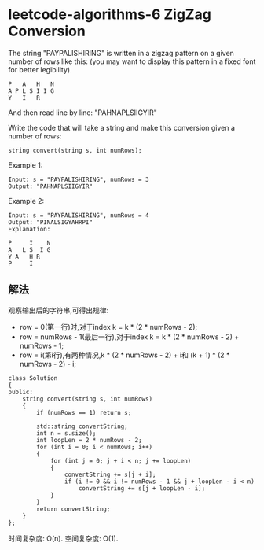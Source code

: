 # leetcode-algorithms-6 ZigZag Conversion

The string "PAYPALISHIRING" is written in a zigzag pattern on a given number of rows like this: (you may want to display this pattern in a fixed font for better legibility)
```
P   A   H   N
A P L S I I G
Y   I   R
```
And then read line by line: "PAHNAPLSIIGYIR"

Write the code that will take a string and make this conversion given a number of rows:
```
string convert(string s, int numRows);
```
Example 1:
```
Input: s = "PAYPALISHIRING", numRows = 3
Output: "PAHNAPLSIIGYIR"
```
Example 2:
```
Input: s = "PAYPALISHIRING", numRows = 4
Output: "PINALSIGYAHRPI"
Explanation:

P     I    N
A   L S  I G
Y A   H R
P     I
```

## 解法

观察输出后的字符串,可得出规律:

+ row = 0(第一行)时,对于index k = k * (2 * numRows - 2);
+ row = numRows - 1(最后一行),对于index k = k * (2 * numRows - 2) + numRows - 1;
+ row = i(第i行),有两种情况,k * (2 * numRows - 2) + i和 (k + 1) * (2 * numRows - 2) - i;

```
class Solution
{
public:
    string convert(string s, int numRows)
    {
        if (numRows == 1) return s;
        
        std::string convertString;
        int n = s.size();
        int loopLen = 2 * numRows - 2;
        for (int i = 0; i < numRows; i++)
        {
            for (int j = 0; j + i < n; j += loopLen)
            {
                convertString += s[j + i];
                if (i != 0 && i != numRows - 1 && j + loopLen - i < n)
                    convertString += s[j + loopLen - i];
            }
        }
        return convertString;
    }
};
```
时间复杂度: O(n).
空间复杂度: O(1).